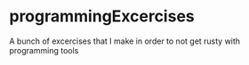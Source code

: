 # programmingExcercises
A bunch of excercises that I make in order to not get rusty with programming tools
